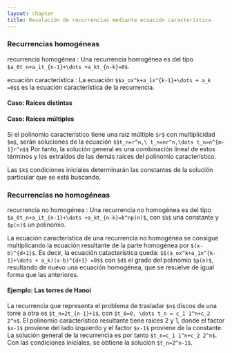 ```yaml
---
layout: chapter
title: Resolución de recurrencias mediante ecuación característica
---
```


### Recurrencias homogéneas
recurrencia homogénea
 : Una recurrencia homogénea es del tipo `$a_0t_n+a_it_{n-1}+\dots +a_kt_{n-k}=0$`.

ecuación característica
 : La ecuación `$$a_ox^k+a_1x^{k-1}+\dots + a_k =0$$` es la ecuación característica de la recurrencia.

#### Caso: Raíces distintas

#### Caso: Raíces múltiples
Si el polinomio característico tiene una raíz múltiple `$r$` con multiplicidad `$m$`, serán soluciones de la ecuación `$$t_n=r^n,\ t_n=nr^n,\dots t_n=n^{m-1}r^n$$` Por tanto, la solución general es una combinación lineal de estos términos y los extraídos de las demás raíces del polinomio característico.

Las `$k$` condiciones iniciales determinarán las constantes de la solución particular que se está buscando.

### Recurrencias no homogéneas
recurrencia no homogénea
 : Una recurrencia no homogénea es del tipo `$a_0t_n+a_it_{n-1}+\dots +a_kt_{n-k}=b^np(n)$`, con `$b$` una constante y `$p(n)$` un polinomio.

La ecuación característica de una recurrencia no homogénea se consigue multiplicando la ecuación resultante de la parte homogénea por `$(x-b)^{d+1}$`. Es decir, la ecuación catacterística queda: `$$(a_ox^k+a_1x^{k-1}+\dots + a_k)(x-b)^{d+1} =0$$` con `$d$` el grado del polinomio `$p(n)$`, resultando de nuevo una ecuación homogénea, que se resuelve de igual forma que las anteriores.

#### Ejemplo: Las torres de Hanoi
La recurrencia que representa el problema de trasladar `$n$` discos de una torre a otra es `$t_n=2t_{n-1}+1$`, con `$t_0=0, \dots t_n = c_1 1^n+c_2 2^n$`. El polinomio característico resultante tiene raíces 2 y 1, donde el factor `$x-1$` proviene del lado izquierdo y el factor `$x-1$` proviene de la constante. La solución general de la recurrencia es por tanto `$t_n=c_1 1^n+c_2 2^n$`. Con las condiciones iniciales, se obtiene la solución `$t_n=2^n-1$`.